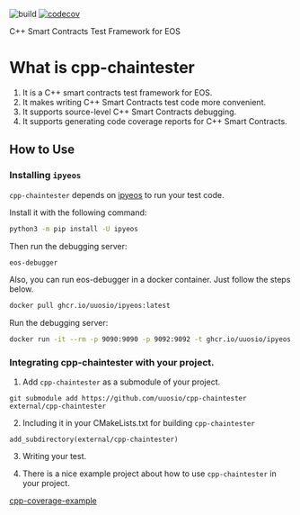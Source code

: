![build](https://github.com/uuosio/cpp-chaintester/actions/workflows/pr-any.yml/badge.svg?event=push)
[![codecov](https://codecov.io/gh/uuosio/cpp-chaintester/branch/main/graph/badge.svg?token=B1WQZRLLUI)](https://codecov.io/gh/uuosio/cpp-chaintester)

C++ Smart Contracts Test Framework for EOS

# What is cpp-chaintester

1. It is a C++ smart contracts test framework for EOS.
2. It makes writing C++ Smart Contracts test code more convenient.
3. It supports source-level C++ Smart Contracts debugging.
4. It supports generating code coverage reports for C++ Smart Contracts.

## How to Use

### Installing `ipyeos`

`cpp-chaintester` depends on [ipyeos](https://github.com/uuosio/ipyeos) to run your test code.

Install it with the following command:

```bash
python3 -m pip install -U ipyeos
```

Then run the debugging server:

```bash
eos-debugger
```

Also, you can run eos-debugger in a docker container. Just follow the steps below.

```bash
docker pull ghcr.io/uuosio/ipyeos:latest
```

Run the debugging server:

```bash
docker run -it --rm -p 9090:9090 -p 9092:9092 -t ghcr.io/uuosio/ipyeos
```

### Integrating cpp-chaintester with your project.

1. Add `cpp-chaintester` as a submodule of your project.

```
git submodule add https://github.com/uuosio/cpp-chaintester external/cpp-chaintester
```

2. Including it in your CMakeLists.txt for building `cpp-chaintester`

```
add_subdirectory(external/cpp-chaintester)
```


3. Writing your test.

4. There is a nice example project about how to use `cpp-chaintester` in your project.

[cpp-coverage-example](https://github.com/uuosio/cpp-coverage-example)
